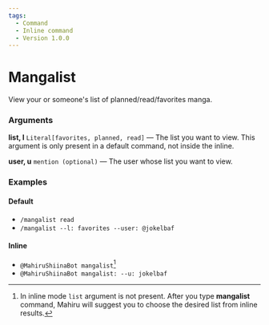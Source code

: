 ```yaml
---
tags:
  - Command
  - Inline command
  - Version 1.0.0
---
```


# Mangalist

View your or someone's list of planned/read/favorites manga.

### Arguments

**list, l**  `Literal[favorites, planned, read]` — The list you want to view. This argument is only present in a default command, not inside the inline.

**user, u** `mention (optional)` — The user whose list you want to view.

### Examples

#### Default
+ `/mangalist read`
+ `/mangalist --l: favorites --user: @jokelbaf`

#### Inline
+ `@MahiruShiinaBot mangalist`[^1]
+ `@MahiruShiinaBot mangalist: --u: jokelbaf`

[^1]: In inline mode `list` argument is not present. After you type **mangalist** command, Mahiru will suggest you to choose the desired list from inline results.